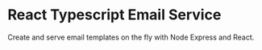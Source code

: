 # React Typescript Email Service

Create and serve email templates on the fly with Node Express and React.